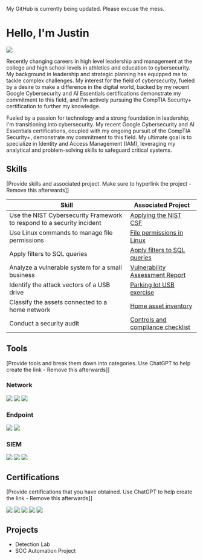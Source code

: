 My GitHub is currently being updated.  Please excuse the mess.
# Hello, I'm Justin
<a href="https://linkedin.com/in/justin-kosik"><img src="https://img.shields.io/badge/-LinkedIn-0072b1?&style=for-the-badge&logo=linkedin&logoColor=white" /></a>

Recently changing careers in high level leadership and management at the college and high school levels in athletics and education to cybersecurity.  My background in leadership and strategic planning has equipped me to tackle complex challenges.  My interest for the field of cybersecurity, fueled by a desire to make a difference in the digital world, backed by my recent Google Cybersecurity and AI Essentials certifications demonstrate my commitment to this field, and I'm actively pursuing the CompTIA Security+ certification to further my knowledge.


Fueled by a passion for technology and a strong foundation in leadership, I'm transitioning into cybersecurity.  My recent Google Cybersecurity and AI Essentials certifications, coupled with my ongoing pursuit of the CompTIA Security+, demonstrate my commitment to this field.  My ultimate goal is to specialize in Identity and Access Management (IAM), leveraging my analytical and problem-solving skills to safeguard critical systems.

## Skills
[Provide skills and associated project. Make sure to hyperlink the project - Remove this afterwards]]

| Skill                                         | Associated Project         |
|-----------------------------------------------|----------------------------|
| Use the NIST Cybersecurity Framework to respond to a security incident          | <a href="https://docs.google.com/document/d/1UXGnTPeBAFwRkiN7dQvqhWTEwj84_8vz/edit?usp=drive_link&ouid=105064495821226407439&rtpof=true&sd=true">Applying the NIST CSF</a>|
| Use Linux commands to manage file permissions | <a href="https://docs.google.com/document/d/12wldwY7MB49m1PgouLjjarlcc1Ty1pf3FqNOfK4RBQE/edit?usp=sharing">File permissions in Linux</a>|
| Apply filters to SQL queries         | <a href="https://docs.google.com/document/d/1V-OEULYlPjjr2mrM195Js4D-VeVyfXN_dVfCLoZtSfQ/edit?usp=sharing">Apply filters to SQL queries</a>||
| Analyze a vulnerable system for a small business         | <a href="https://docs.google.com/document/d/1TFZ2W5TqjFtP5lXvbfvb57fcOryTuYr89S5h92ejWQw/edit?usp=sharing">Vulnerability Assessment Report</a>||
| Identify the attack vectors of a USB drive         | <a href="https://docs.google.com/document/d/12wldwY7MB49m1PgouLjjarlcc1Ty1pf3FqNOfK4RBQE/edit?usp=sharing">Parking lot USB exercise</a>||
| Classify the assets connected to a home network         | <a href="https://docs.google.com/spreadsheets/d/15AmlnRWmVIluhVt9hN-f8cJ9OxEcTLeBOvlye4IM_Cc/edit?usp=sharing">Home asset inventory</a>||
| Conduct a security audit         | <a href="https://docs.google.com/document/d/1mX5zOKhIm6Q8o2sWqSA2BWqL1C-TZLKAPRFX-Iili00/edit?usp=sharing">Controls and compliance checklist</a>||

## Tools
[Provide tools and break them down into categories. Use ChatGPT to help create the link - Remove this afterwards]]

### Network
<div>
    <img src="https://img.shields.io/badge/-Wireshark-1679A7?&style=for-the-badge&logo=Wireshark&logoColor=white" />
    <img src="https://img.shields.io/badge/-Suricata-EF3B2D?&style=for-the-badge&logo=Suricata&logoColor=white" />
    <img src="https://img.shields.io/badge/-Zeek-777BB4?&style=for-the-badge&logo=Zeek&logoColor=white" />
</div>

### Endpoint
<div>
    <img src="https://img.shields.io/badge/-Microsoft_Defender_for_Endpoint-00A4EF?&style=for-the-badge&logo=Microsoft&logoColor=white" />
    <img src="https://img.shields.io/badge/-Velociraptor-4B275F?&style=for-the-badge&logo=Velociraptor&logoColor=white" />
</div>

### SIEM
<div>
    <img src="https://img.shields.io/badge/-Microsoft_Sentinel-0078D4?&style=for-the-badge&logo=Microsoft&logoColor=white" />
    <img src="https://img.shields.io/badge/-Splunk-000000?&style=for-the-badge&logo=Splunk&logoColor=white" />
    <img src="https://img.shields.io/badge/-Elastic-005571?&style=for-the-badge&logo=Elastic&logoColor=white" />
</div>

## Certifications
[Provide certifications that you have obtained. Use ChatGPT to help create the link - Remove this afterwards]]
<div>
<img src="https://img.shields.io/badge/-Security%2B-FF0000?&style=for-the-badge&logo=CompTIA&logoColor=white" />
<img src="https://img.shields.io/badge/-Network%2B-007ACC?&style=for-the-badge&logo=CompTIA&logoColor=white" />
<img src="https://img.shields.io/badge/-A%2B-4D4D4D?&style=for-the-badge&logo=CompTIA&logoColor=white" />
<img src="https://img.shields.io/badge/-CDSA-006400?&style=for-the-badge&logoColor=white" />
<img src="https://img.shields.io/badge/-CCD-000080?&style=for-the-badge&logoColor=white" />
</div>

## Projects
- Detection Lab
- SOC Automation Project
